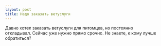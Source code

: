 ```yaml
---
layout: post 
title: Надо заказать ветуслуги 
--- 
```

Давно хотел заказать ветуслуги для питомцев, но постоянно откладывал. Сейчас уже нужно прямо срочно. Не знаете, к кому лучше обратиться?
